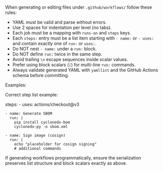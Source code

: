 When generating or editing files under `.github/workflows/` follow these rules:

- YAML must be valid and parse without errors.
- Use 2 spaces for indentation per level (no tabs).
- Each job must be a mapping with `runs-on` and `steps` keys.
- Each `steps:` entry must be a list item starting with `- name:` or `- uses:` and contain exactly one of `run:` or `uses:`.
- Do NOT nest `- name:` under a `run:` block.
- Do NOT define `run:` twice in the same step.
- Avoid trailing `\n` escape sequences inside scalar values.
- Prefer using block scalars (`|`) for multi-line `run:` commands.
- Always validate generated YAML with `yamllint` and the GitHub Actions schema before committing.

Examples:

Correct step list example:

  steps:
    - uses: actions/checkout@v3

    - name: Generate SBOM
      run: |
        pip install cyclonedx-bom
        cyclonedx-py -o sbom.xml

    - name: Sign image (cosign)
      run: |
        echo "placeholder for cosign signing"
        # additional commands

If generating workflows programmatically, ensure the serialization preserves list structure and block scalars exactly as above.
